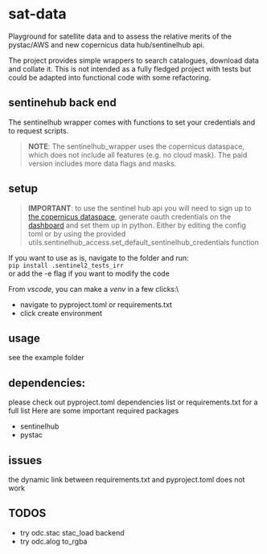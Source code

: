# sat-data

Playground for satellite data and to assess the relative merits of the pystac/AWS and new copernicus data hub/sentinelhub api.

The project provides simple wrappers to search catalogues, download data and collate it.
This is not intended as a fully fledged project with tests but could be adapted into functional code with some refactoring. 

## sentinehub back end

The sentinelhub wrapper comes with functions to set your credentials and to request scripts.

>**NOTE**: The sentinelhub_wrapper uses the copernicus dataspace, which does not include all features (e.g. no cloud mask). The paid version includes more data flags and masks.


## setup

>**IMPORTANT**: to use the sentinel hub api you will need to sign up to [the copernicus dataspace](https://dataspace.copernicus.eu/), generate oauth credentials on the [dashboard](https://shapps.dataspace.copernicus.eu/dashboard/#/account/settings) and set them up in python. Either by editing the config toml or by using the provided utils.sentinelhub_access.set_default_sentinelhub_credentials function

If you want to use as is, navigate to the folder and run:\
```pip install .sentinel2_tests_irr```\
or add the -e flag if you want to modify the code

From *vscode*, you can make a *venv* in a few clicks:\ 
- navigate to pyproject.toml or requirements.txt
- click create environment

## usage
see the example folder

## dependencies:
please check out pyproject.toml dependencies list or requirements.txt for a full list
Here are some important required packages
- sentinelhub
- pystac

## issues
the dynamic link between requirements.txt and pyproject.toml does not work

## TODOS
- try odc.stac stac_load backend
- try odc.alog to_rgba
